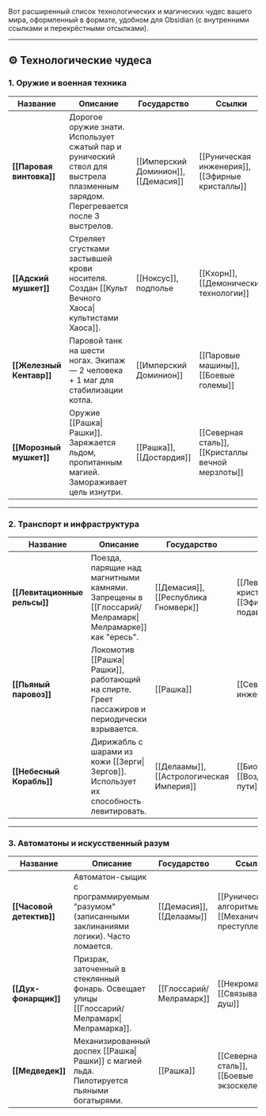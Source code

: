 Вот расширенный список технологических и магических чудес вашего мира, оформленный в формате, удобном для Obsidian (с внутренними ссылками и перекрёстными отсылками).  

---

## **⚙️ Технологические чудеса**  

### **1. Оружие и военная техника**  
| Название | Описание | Государство | Ссылки |  
|----------|----------|-------------|--------|  
| **[[Паровая винтовка]]** | Дорогое оружие знати. Использует сжатый пар и рунический ствол для выстрела плазменным зарядом. Перегревается после 3 выстрелов. | [[Имперский Доминион]], [[Демасия]] | [[Руническая инженерия]], [[Эфирные кристаллы]] |  
| **[[Адский мушкет]]** | Стреляет сгустками застывшей крови носителя. Создан [[Культ Вечного Хаоса\|культистами Хаоса]]. | [[Ноксус]], подполье | [[Кхорн]], [[Демонические технологии]] |  
| **[[Железный Кентавр]]** | Паровой танк на шести ногах. Экипаж — 2 человека + 1 маг для стабилизации котла. | [[Имперский Доминион]] | [[Паровые машины]], [[Боевые големы]] |  
| **[[Морозный мушкет]]** | Оружие [[Рашка\|Рашки]]. Заряжается льдом, пропитанным магией. Замораживает цель изнутри. | [[Рашка]], [[Достардия]] | [[Северная сталь]], [[Кристаллы вечной мерзлоты]] |  

---

### **2. Транспорт и инфраструктура**  
| Название | Описание | Государство | Ссылки |  
|----------|----------|-------------|--------|  
| **[[Левитационные рельсы]]** | Поезда, парящие над магнитными камнями. Запрещены в [[Глоссарий/Мелрамарк\|Мелрамарке]] как "ересь". | [[Демасия]], [[Республика Гномверк]] | [[Левитационные кристаллы]], [[Эфирная подавленность]] |  
| **[[Пьяный паровоз]]** | Локомотив [[Рашка\|Рашки]], работающий на спирте. Греет пассажиров и периодически взрывается. | [[Рашка]] | [[Северная инженерия]] |  
| **[[Небесный Корабль]]** | Дирижабль с шарами из кожи [[Зерги\|Зергов]]. Использует их способность левитировать. | [[Делаамы]], [[Астрологическая Империя]] | [[Биотехнологии]], [[Воздушные пути]] |  

---

### **3. Автоматоны и искусственный разум**  
| Название | Описание | Государство | Ссылки |  
|----------|----------|-------------|--------|  
| **[[Часовой детектив]]** | Автоматон-сыщик с программируемым "разумом" (записанными заклинаниями логики). Часто ломается. | [[Демасия]], [[Делаамы]] | [[Рунические алгоритмы]], [[Механические преступления]] |  
| **[[Дух-фонарщик]]** | Призрак, заточенный в стеклянный фонарь. Освещает улицы [[Глоссарий/Мелрамарк\|Мелрамарка]]. | [[Глоссарий/Мелрамарк]] | [[Некромантия]], [[Связывание душ]] |  
| **[[Медведек]]** | Механизированный доспех [[Рашка\|Рашки]] с магией льда. Пилотируется пьяными богатырями. | [[Рашка]] | [[Северная сталь]], [[Боевые экзоскелеты]] |  
